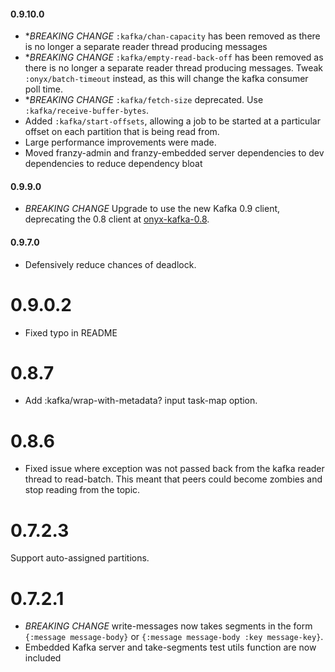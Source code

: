 
#### 0.9.10.0
* **BREAKING CHANGE* `:kafka/chan-capacity` has been removed as there is no longer a separate reader thread producing messages
* **BREAKING CHANGE* `:kafka/empty-read-back-off` has been removed as there is no longer a separate reader thread producing messages. Tweak `:onyx/batch-timeout` instead, as this will change the kafka consumer poll time.
* **BREAKING CHANGE* `:kafka/fetch-size` deprecated. Use `:kafka/receive-buffer-bytes`.
* Added `:kafka/start-offsets`, allowing a job to be started at a particular offset on each partition that is being read from.
* Large performance improvements were made.
* Moved franzy-admin and franzy-embedded server dependencies to dev dependencies to reduce dependency bloat

#### 0.9.9.0
* *BREAKING CHANGE* Upgrade to use the new Kafka 0.9 client, deprecating the 0.8 client at [onyx-kafka-0.8](http://www.github.com/onyx-platform/onyx-kafka-0.8).

#### 0.9.7.0
* Defensively reduce chances of deadlock.

# 0.9.0.2
* Fixed typo in README

# 0.8.7
* Add :kafka/wrap-with-metadata? input task-map option.

# 0.8.6
* Fixed issue where exception was not passed back from the kafka reader thread to read-batch. This meant that peers could become zombies and stop reading from the topic.


# 0.7.2.3
Support auto-assigned partitions.

# 0.7.2.1
* *BREAKING CHANGE* write-messages now takes segments in the form `{:message message-body}` or `{:message message-body :key message-key}`. 
* Embedded Kafka server and take-segments test utils function are now included
